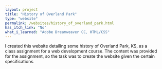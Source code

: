 ```yaml
---
layout: project
title: "History of Overland Park"
type: "website"
permalink: /websites/history_of_overland_park.html
has_itch_link: "No"
what_i_learned: "Adobe Dreamweaver CC, HTML/CSS"
---
```

I created this website detailing some history of Overland Park, KS, as a class assignment for a web development course. The content was provided for the assignment, so the task was to create the website given the certain specifications.